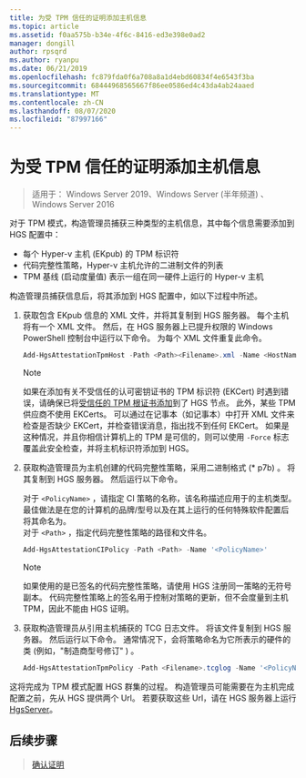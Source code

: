 ```yaml
---
title: 为受 TPM 信任的证明添加主机信息
ms.topic: article
ms.assetid: f0aa575b-b34e-4f6c-8416-ed3e398e0ad2
manager: dongill
author: rpsqrd
ms.author: ryanpu
ms.date: 06/21/2019
ms.openlocfilehash: fc879fda0f6a708a8a1d4ebd60834f4e6543f3ba
ms.sourcegitcommit: 68444968565667f86ee0586ed4c43da4ab24aaed
ms.translationtype: MT
ms.contentlocale: zh-CN
ms.lasthandoff: 08/07/2020
ms.locfileid: "87997166"
---
```

# <a name="add-host-information-for-tpm-trusted-attestation"></a>为受 TPM 信任的证明添加主机信息

> 适用于： Windows Server 2019、Windows Server (半年频道) 、Windows Server 2016

对于 TPM 模式，构造管理员捕获三种类型的主机信息，其中每个信息需要添加到 HGS 配置中：

- 每个 Hyper-v 主机 (EKpub) 的 TPM 标识符
- 代码完整性策略，Hyper-v 主机允许的二进制文件的列表
- TPM 基线 (启动度量值) 表示一组在同一硬件上运行的 Hyper-v 主机

构造管理员捕获信息后，将其添加到 HGS 配置中，如以下过程中所述。

1. 获取包含 EKpub 信息的 XML 文件，并将其复制到 HGS 服务器。 每个主机将有一个 XML 文件。 然后，在 HGS 服务器上已提升权限的 Windows PowerShell 控制台中运行以下命令。 为每个 XML 文件重复此命令。

    ```powershell
    Add-HgsAttestationTpmHost -Path <Path><Filename>.xml -Name <HostName>
    ```

    > [!NOTE]
    > 如果在添加有关不受信任的认可密钥证书的 TPM 标识符 (EKCert) 时遇到错误，请确保已将[受信任的 TPM 根证书添加](guarded-fabric-install-trusted-tpm-root-certificates.md)到了 HGS 节点。
    > 此外，某些 TPM 供应商不使用 EKCerts。
    > 可以通过在记事本（如记事本）中打开 XML 文件来检查是否缺少 EKCert，并检查错误消息，指出找不到任何 EKCert。
    > 如果是这种情况，并且你相信计算机上的 TPM 是可信的，则可以使用 `-Force` 标志覆盖此安全检查，并将主机标识符添加到 HGS。

2. 获取构造管理员为主机创建的代码完整性策略，采用二进制格式 (\* p7b) 。 将其复制到 HGS 服务器。 然后运行以下命令。

    对于 `<PolicyName>` ，请指定 CI 策略的名称，该名称描述应用于的主机类型。 最佳做法是在您的计算机的品牌/型号以及在其上运行的任何特殊软件配置后将其命名为。<br>对于 `<Path>` ，指定代码完整性策略的路径和文件名。

    ```powershell
    Add-HgsAttestationCIPolicy -Path <Path> -Name '<PolicyName>'
    ```

    > [!NOTE]
    > 如果使用的是已签名的代码完整性策略，请使用 HGS 注册同一策略的无符号副本。
    > 代码完整性策略上的签名用于控制对策略的更新，但不会度量到主机 TPM，因此不能由 HGS 证明。

3. 获取构造管理员从引用主机捕获的 TCG 日志文件。 将该文件复制到 HGS 服务器。 然后运行以下命令。 通常情况下，会将策略命名为它所表示的硬件的类 (例如，"制造商型号修订" ) 。

    ```powershell
    Add-HgsAttestationTpmPolicy -Path <Filename>.tcglog -Name '<PolicyName>'
    ```

这将完成为 TPM 模式配置 HGS 群集的过程。 构造管理员可能需要在为主机完成配置之前，先从 HGS 提供两个 Url。 若要获取这些 Url，请在 HGS 服务器上运行[HgsServer](/powershell/module/hgsserver/get-hgsserver?view=win10-ps)。

## <a name="next-step"></a>后续步骤

> [确认证明](guarded-fabric-confirm-hosts-can-attest-successfully.md)